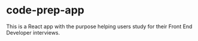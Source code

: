 # code-prep-app
This is a React app with the purpose helping users study for their Front End Developer interviews.
